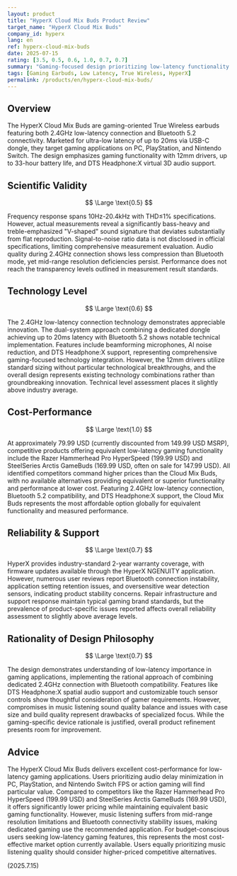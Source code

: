 ```yaml
---
layout: product
title: "HyperX Cloud Mix Buds Product Review"
target_name: "HyperX Cloud Mix Buds"
company_id: hyperx
lang: en
ref: hyperx-cloud-mix-buds
date: 2025-07-15
rating: [3.5, 0.5, 0.6, 1.0, 0.7, 0.7]
summary: "Gaming-focused design prioritizing low-latency functionality delivers superior cost-performance compared to competitors"
tags: [Gaming Earbuds, Low Latency, True Wireless, HyperX]
permalink: /products/en/hyperx-cloud-mix-buds/
---
```


## Overview

The HyperX Cloud Mix Buds are gaming-oriented True Wireless earbuds featuring both 2.4GHz low-latency connection and Bluetooth 5.2 connectivity. Marketed for ultra-low latency of up to 20ms via USB-C dongle, they target gaming applications on PC, PlayStation, and Nintendo Switch. The design emphasizes gaming functionality with 12mm drivers, up to 33-hour battery life, and DTS Headphone:X virtual 3D audio support.

## Scientific Validity

$$ \Large \text{0.5} $$

Frequency response spans 10Hz-20.4kHz with THD≤1% specifications. However, actual measurements reveal a significantly bass-heavy and treble-emphasized "V-shaped" sound signature that deviates substantially from flat reproduction. Signal-to-noise ratio data is not disclosed in official specifications, limiting comprehensive measurement evaluation. Audio quality during 2.4GHz connection shows less compression than Bluetooth mode, yet mid-range resolution deficiencies persist. Performance does not reach the transparency levels outlined in measurement result standards.

## Technology Level

$$ \Large \text{0.6} $$

The 2.4GHz low-latency connection technology demonstrates appreciable innovation. The dual-system approach combining a dedicated dongle achieving up to 20ms latency with Bluetooth 5.2 shows notable technical implementation. Features include beamforming microphones, AI noise reduction, and DTS Headphone:X support, representing comprehensive gaming-focused technology integration. However, the 12mm drivers utilize standard sizing without particular technological breakthroughs, and the overall design represents existing technology combinations rather than groundbreaking innovation. Technical level assessment places it slightly above industry average.

## Cost-Performance

$$ \Large \text{1.0} $$

At approximately 79.99 USD (currently discounted from 149.99 USD MSRP), competitive products offering equivalent low-latency gaming functionality include the Razer Hammerhead Pro HyperSpeed (199.99 USD) and SteelSeries Arctis GameBuds (169.99 USD, often on sale for 147.99 USD). All identified competitors command higher prices than the Cloud Mix Buds, with no available alternatives providing equivalent or superior functionality and performance at lower cost. Featuring 2.4GHz low-latency connection, Bluetooth 5.2 compatibility, and DTS Headphone:X support, the Cloud Mix Buds represents the most affordable option globally for equivalent functionality and measured performance.

## Reliability & Support

$$ \Large \text{0.7} $$

HyperX provides industry-standard 2-year warranty coverage, with firmware updates available through the HyperX NGENUITY application. However, numerous user reviews report Bluetooth connection instability, application setting retention issues, and oversensitive wear detection sensors, indicating product stability concerns. Repair infrastructure and support response maintain typical gaming brand standards, but the prevalence of product-specific issues reported affects overall reliability assessment to slightly above average levels.

## Rationality of Design Philosophy

$$ \Large \text{0.7} $$

The design demonstrates understanding of low-latency importance in gaming applications, implementing the rational approach of combining dedicated 2.4GHz connection with Bluetooth compatibility. Features like DTS Headphone:X spatial audio support and customizable touch sensor controls show thoughtful consideration of gamer requirements. However, compromises in music listening sound quality balance and issues with case size and build quality represent drawbacks of specialized focus. While the gaming-specific device rationale is justified, overall product refinement presents room for improvement.

## Advice

The HyperX Cloud Mix Buds delivers excellent cost-performance for low-latency gaming applications. Users prioritizing audio delay minimization in PC, PlayStation, and Nintendo Switch FPS or action gaming will find particular value. Compared to competitors like the Razer Hammerhead Pro HyperSpeed (199.99 USD) and SteelSeries Arctis GameBuds (169.99 USD), it offers significantly lower pricing while maintaining equivalent basic gaming functionality. However, music listening suffers from mid-range resolution limitations and Bluetooth connectivity stability issues, making dedicated gaming use the recommended application. For budget-conscious users seeking low-latency gaming features, this represents the most cost-effective market option currently available. Users equally prioritizing music listening quality should consider higher-priced competitive alternatives.

(2025.7.15)